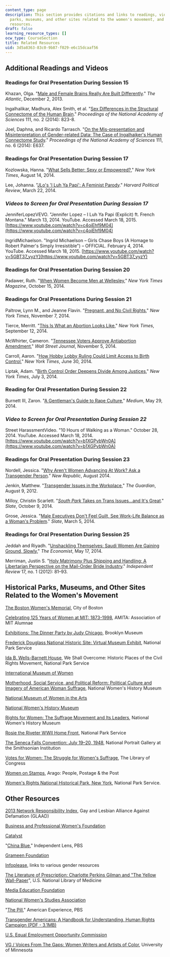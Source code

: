 ```yaml
---
content_type: page
description: This section provides citations and links to readings, videos, historical
  parks, museums, and other sites related to the women's movement, and additional
  resources.
draft: false
learning_resource_types: []
ocw_type: CourseSection
title: Related Resources
uid: 3d5a8363-83c0-9b87-f029-e6c15dcaaf56
---
```

## Additional Readings and Videos

### Readings for Oral Presentation During Session 15

Khazan, Olga. "[Male and Female Brains Really Are Built Differently](http://www.theatlantic.com/health/archive/2013/12/male-and-female-brains-really-are-built-differently/281962/)." *The Atlantic*, December 2, 2013.

Ingalhalikar, Madhura, Alex Smith, et al. "[Sex Differences in the Structural Connectome of the Human Brain](http://dx.doi.org/10.1073/pnas.1316909110)." *Proceedings of the National Academy of Sciences* 111, no. 2 (2014): 823-8.

Joel, Daphna, and Ricardo Tarrasch. "[On the Mis-presentation and Misinterpretation of Gender-related Data: The Case of Ingalhaiker's Human Connectome Study](http://dx.doi.org/10.1073/pnas.1323319111)." *Proceedings of the National Academy of Sciences* 111, no. 6 (2014): E637.

### Readings for Oral Presentation During Session 17

Kozlowska, Hanna. "[What Sells Better: Sexy or Empowered?](http://op-talk.blogs.nytimes.com/2014/08/14/what-sells-better-sexy-or-empowered/?_php=true&_type=blogs&_php=true&_type=blogs&_php=true&_type=blogs&_r=3)," *New York Times*, August 14, 2014.

Lee, Johanna. "[JLo's 'I Luh Ya Papi': A Feminist Parody](http://harvardpolitics.com/books-arts/luh-ya-papi-reverse-role-feminist-parody/)." *Harvard Political Review*, March 22, 2014.

### *Videos to Screen for Oral Presentation During Session 17*

JenniferLopezVEVO. "Jennifer Lopez – I Luh Ya Papi (Explicit) ft. French Montana." March 13, 2014. YouTube. Accessed March 18, 2015. [https://www.youtube.com/watch?v=c4oiEhf9M04](https://www.youtube.com/watch?v=c4oiEhf9M04)

IngridMichaelson. "Ingrid Michaelson – Girls Chase Boys (A Homage to Robert Palmer's Simply Irresistible") – OFFICIAL. February 4, 2014. YouTube. Accessed March 18, 2015. [https://www.youtube.com/watch?v=5GBT37_yyzY](https://www.youtube.com/watch?v=5GBT37_yyzY)

### Readings for Oral Presentation During Session 20

Padawer, Ruth. "[When Women Become Men at Wellesley](http://www.nytimes.com/2014/10/19/magazine/when-women-become-men-at-wellesley-college.html?_r=0)," *New York Times Magazine*, October 15, 2014.

### Readings for Oral Presentations During Session 21

Paltrow, Lynn M., and Jeanne Flavin. "[Pregnant, and No Civil Rights](http://www.nytimes.com/2014/11/08/opinion/pregnant-and-no-civil-rights.html?_r=0)," *New York Times*, November 7, 2014.

Tierce, Merritt. "[This Is What an Abortion Looks Like](http://www.nytimes.com/2014/09/13/opinion/this-is-what-an-abortion-looks-like.html?_r=0)," *New York Times*, September 12, 2014.

McWhirter, Cameron. "[Tennessee Voters Approve Antiabortion Amendment](http://blogs.wsj.com/washwire/2014/11/05/tennessee-voters-approve-antiabortion-amendment/)," *Wall Street Journal*, November 5, 2014.

Carroll, Aaron. "[How Hobby Lobby Ruling Could Limit Access to Birth Control](http://www.nytimes.com/2014/07/02/upshot/how-hobby-lobby-ruling-could-limit-access-to-birth-control.html?ref=us&_r=1&abt=0002&abg=0)," *New York Times*, June 30, 2014.

Liptak, Adam. "[Birth Control Order Deepens Divide Among Justices](http://www.nytimes.com/2014/07/04/us/politics/supreme-court-order-suspends-contraception-rule-for-christian-college.html?module=Search&mabReward=relbias%3As)," *New York Times*, July 3, 2014.

### Reading for Oral Presentation During Session 22

Burnett III, Zaron. "[A Gentleman's Guide to Rape Culture](https://medium.com/human-parts/a-gentlemens-guide-to-rape-culture-7fc86c50dc4c)," *Medium*, May 29, 2014.

### *Video to Screen for Oral Presentation During Session 22*

Street HarassmentVideo. "10 Hours of Walking as a Woman." October 28, 2014. YouTube. Accessed March 18, 2014. [https://www.youtube.com/watch?v=b1XGPvbWn0A](https://www.youtube.com/watch?v=b1XGPvbWn0A)

### Readings for Oral Presentation During Session 23

Nordell, Jessica. "[Why Aren't Women Advancing At Work? Ask a Transgender Person](http://www.newrepublic.com/article/119239/transgender-people-can-explain-why-women-dont-advance-work)." *New Republic*, August 2014.

Jenkin, Matthew. "[Transgender Issues in the Workplace](http://careers.theguardian.com/transgender-issues-in-the-workplace)," *The Guardian*, August 9, 2012.

Milloy, Christin Scarlett. "[*South Park* Takes on Trans Issues…and It's Great](http://www.slate.com/blogs/outward/2014/10/09/south_park_s_cissy_episode_was_great_on_trans_issues.html)." *Slate*, October 9, 2014.

Grose, Jessica. "[Male Executives Don't Feel Guilt, See Work-Life Balance as a Woman's Problem](http://www.slate.com/blogs/xx_factor/2014/03/05/harvard_business_review_study_on_work_life_balance_male_executives_see_family.html)." *Slate*, March 5, 2014.

### Readings for Oral Presentation During Session 25

Jeddah and Riyadh. "[Unshackling Themselves: Saudi Women Are Gaining Ground, Slowly](http://www.economist.com/news/middle-east-and-africa/21602249-saudi-women-are-gaining-ground-slowly-unshackling-themselves)," *The Economist*, May 17, 2014.

Merriman, Justin S. "[Holy Matrimony Plus Shipping and Handling: A Libertarian Perspective on the Mail-Order Bride Industry](http://www.independent.org/publications/tir/article.asp?a=892)." *Independent Review* 17, no. 1 (2012): 81–93.

## Historical Parks, Museums, and Other Sites Related to the Women's Movement

[The Boston Women's Memorial](http://www.cityofboston.gov/women/history/), City of Boston

[Celebrating 125 Years of Women at MIT: 1873-1998](http://alumweb.mit.edu/groups/amita.old/esr/swallow.html), AMITA: Association of MIT Alumnae

[Exhibitions: The Dinner Party by Judy Chicago](http://www.brooklynmuseum.org/exhibitions/dinner_party/), Brooklyn Museum

[Frederick Douglass National Historic Site: Virtual Museum Exhibit](http://www.nps.gov/museum/exhibits/frdo/index.html), National Park Service

[Ida B. Wells-Barnett House](https://www.nps.gov/places/illinois-ida-b-wellsbarnett-house-chicago.htm), We Shall Overcome: Historic Places of the Civil Rights Movement, National Park Service

[International Museum of Women](http://www.imow.org/)

[Motherhood, Social Service, and Political Reform: Political Culture and Imagery of American Woman Suffrage](http://suffrageandthemedia.org/source/online-exhibit-motherhood-social-service-political-reform-political-culture-imagery-american-woman-suffrage/), National Women's History Museum

[National Museum of Women in the Arts](http://nmwa.org/)

[National Women's History Museum](https://www.womenshistory.org/)

[Rights for Women: The Suffrage Movement and Its Leaders](http://suffrageandthemedia.org/source/online-exhibit-rights-women-suffrage-movement-leaders/), National Women's History Museum

[Rosie the Riveter WWII Home Front](http://www.nps.gov/rori/index.htm), National Park Service

[The Seneca Falls Convention: July 19–20, 1948](https://www.history.com/topics/womens-rights/seneca-falls-convention), National Portrait Gallery at the Smithsonian Institution

[Votes for Women: The Struggle for Women's Suffrage](http://www.loc.gov/rr/print/list/076_vfw.html), The Library of Congress

[Women on Stamps](http://arago.si.edu/flash/?eid=262|s1%3D6|), Arago: People, Postage & the Post

[Women's Rights National Historical Park, New York](http://www.nps.gov/wori/index.htm), National Park Service.

## Other Resources

[2013 Network Responsibility Index](https://glaad.org/publications/nri2013/), Gay and Lesbian Alliance Against Defamation (GLAAD)

[Business and Professional Women's Foundation](http://bpwfoundation.org/)

[Catalyst](http://www.catalyst.org/)

"[China Blue](http://www.pbs.org/independentlens/chinablue/)," Independent Lens, PBS

[Grameen Foundation](http://www.grameenfoundation.org/)

[Infoplease](http://www.infoplease.com/ipa/A0001523.html), links to various gender resources

[The Literature of Prescription: Charlotte Perkins Gilman and "The Yellow Wall-Paper](https://www.nlm.nih.gov/hmd/about/exhibition/literature-bookinfo.html)", U.S. National Library of Medicine

[Media Education Foundation](http://www.mediaed.org/cgi-bin/commerce.cgi?search=action&keywords=ge)

[National Women's Studies Association](http://www.nwsa.org/)

"[The Pill](https://www.pbs.org/wgbh/americanexperience/films/pill/)," American Experience, PBS

[Transgender Americans: A Handbook for Understanding, Human Rights Campaign (PDF - 3.1MB)](http://www.ithaca.edu/sacl/lgbt/docs/basicresources/understandingtrans.pdf)

[U.S. Equal Employment Opportunity Commission](http://www.eeoc.gov/)

[VG / Voices From The Gaps: Women Writers and Artists of Color](http://voices.cla.umn.edu/), University of Minnesota